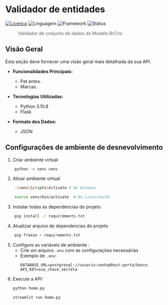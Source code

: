 # Validador de entidades
[![Licença](https://img.shields.io/badge/License-MIT-yellow.svg)](https://opensource.org/licenses/MIT)
![Linguagem](https://img.shields.io/badge/Language-Python-blue.svg)
![Framework](https://img.shields.io/badge/Framework-Flask-brightgreen.svg)
![Status](https://img.shields.io/badge/Status-Em%20Desenvolvimento-orange.svg)

> Validador de conjunto de dados do Modelo BrCris

## Visão Geral

Esta seção deve fornecer uma visão geral mais detalhada da sua API.

* **Funcionalidades Principais:**
    * Pat entes.
    * Marcas.

* **Tecnologias Utilizadas:**
    * Python 3.10.8
    * Flask

* **Formato dos Dados:** 
    * JSON


## Configurações de ambiente de desnevolvimento

1. Criar ambiente virtual

```bash
    python -m venv venv
```

2. Ativar ambiente virtual

```bash
    .\venv\Scripts\Activate # No Windows

    source venv/bin/activate  # No Linux/macOS
```

3. Instalar todas as dependencias do projeto

```bash
    pip install -r requirements.txt
```

4. Atualizar arquivo de dependencias do projeto

```bash
    pip freeze > requirements.txt
```

5.  Configure as variáveis de ambiente :
    * Crie um arquivo `.env` com as configurações necessárias 
    * Exemplo de `.env`:
        ```
        DATABASE_URL=postgresql://usuario:senha@host:porta/banco
        API_KEY=sua_chave_secreta
        ```
5.  Execute a API:
    ```bash
    python home.py  

    streamlit run home.py
    ```